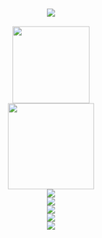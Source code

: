 <h1 align="center"> <a href="https://sunguoqi.com/"> <img src="https://readme-typing-svg.herokuapp.com/?lines=Welcome to zh4men9's Github!; Have a nice day!;祝您有个美好的一天!&center=true&size=23"> </a> </h1>

<!-- Metrics（GitHub 信息统计）
![Metrics](https://metrics.lecoq.io/zh4men9?template=classic&base=header%2C%20activity%2C%20community%2C%20repositories%2C%20metadata&base.indepth=false&base.hireable=false&base.skip=false&config.timezone=Asia%2FShanghai) -->

<!-- GitHub Stats Card（GitHub 统计卡片） -->
<div align="center"> <img height="152px" src="https://github-readme-stats.vercel.app/api?username=zh4men9&hide_title=false&hide_border=true&show_icons=trueline_height=21&text_color=000&icon_color=000&bg_color=0,ea6161,ffc64d,fffc4d,52fa5a&theme=graywhite" /> </div>

<!-- <div align="center"> <img height="150px" src="https://github-readme-stats.vercel.app/api?username=zh4men9&show_icons=true&theme=synthwave" /> </div> -->

<!-- Most used languages（GitHub 使用语言统计） -->
<div align="center"> <img height="170px" src="https://github-readme-stats.vercel.app/api/top-langs/?username=zh4men9&hide_title=false&hide_border=true&layout=compact&langs_count=6&text_color=000&icon_color=fff&bg_color=0,52fa5a,4dfcff,c64dff&theme=graywhite" /> </div>

<!-- Github Profile Trophy（GitHub 资料奖杯） -->
<div align="center"> <img src="https://github-profile-trophy.vercel.app/?username=zh4men9" /> </div>

<!-- Visitor Badge（GitHub 访客徽章） -->
<div align="center"> <img src="https://visitor-badge.glitch.me/badge?page_id=zh4men9" /> </div>

<div align="center"> <img src="https://stats.justsong.cn/api/zhihu?username=That_Little-Chen"> </div>

<div align="center"> <img src="https://stats.justsong.cn/api/leetcode?username=_zh4men9&cn=true"> </div>

<div align="center"> <img src="https://stats.justsong.cn/api/csdn?id=qq_32614873?spm=1000.2115.3001.5343"> </div>